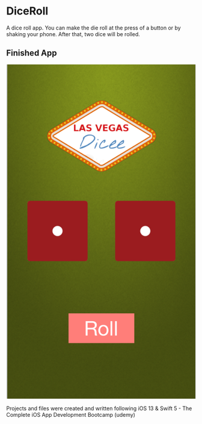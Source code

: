 

#  DiceRoll

A dice roll app. You can make the die roll at the press of a button or by shaking your phone. After that, two dice will be rolled.

## Finished App
![Finished App](https://github.com/GavinWon/DiceRoll/blob/master/diceroll.png)

Projects and files were created and written following iOS 13 & Swift 5 - The Complete iOS App Development Bootcamp (udemy)






